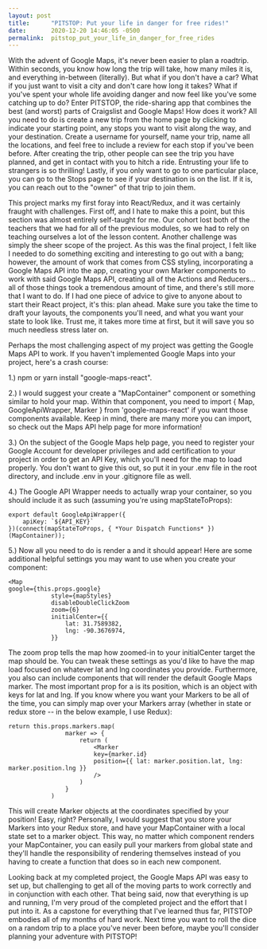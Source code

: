 ```yaml
---
layout: post
title:      "PITSTOP: Put your life in danger for free rides!"
date:       2020-12-20 14:46:05 -0500
permalink:  pitstop_put_your_life_in_danger_for_free_rides
---
```



With the advent of Google Maps, it's never been easier to plan a roadtrip.  Within seconds, you know how long the trip will take, how many miles it is, and everything in-between (literally).  But what if you don't have a car?  What if you just want to visit a city and don't care how long it takes?  What if you've spent your whole life avoiding danger and now feel like you've some catching up to do?  Enter PITSTOP, the ride-sharing app that combines the best (and worst) parts of Craigslist and Google Maps!  How does it work?  All you need to do is create a new trip from the home page by clicking to indicate your starting point, any stops you want to visit along the way, and your destination.  Create a username for yourself, name your trip, name all the locations, and feel free to include a review for each stop if you've been before.  After creating the trip, other people can see the trip you have planned, and get in contact with you to hitch a ride.  Entrusting your life to strangers is so thrilling! Lastly, if you only want to go to one particular place, you can go to the Stops page to see if your destination is on the list.  If it is, you can reach out to the "owner" of that trip to join them.  

This project marks my first foray into React/Redux, and it was certainly fraught with challenges.  First off, and I hate to make this a point, but this section was almost entirely self-taught for me.  Our cohort lost both of the teachers that we had for all of the previous modules, so we had to rely on teaching ourselves a lot of the lesson content.  Another challenge was simply the sheer scope of the project.  As this was the final project, I felt like I needed to do something exciting and interesting to go out with a bang; however, the amount of work that comes from CSS styling, incorporating a Google Maps API into the app, creating your own Marker components to work with said Google Maps API, creating all of the Actions and Reducers... all of those things took a tremendous amount of time, and there's still more that I want to do.  If I had one piece of advice to give to anyone about to start their React project, it's this: plan ahead.  Make sure you take the time to draft your layouts, the components you'll need, and what you want your state to look like.  Trust me, it takes more time at first, but it will save you so much needless stress later on.

Perhaps the most challenging aspect of my project was getting the Google Maps API to work.  If you haven't implemented Google Maps into your project, here's a crash course:  

1.) npm or yarn install "google-maps-react".

2.) I would suggest your create a "MapContainer" component or something similar to hold your map.  Within that component, you need to import { Map, GoogleApiWrapper, Marker } from 'google-maps-react' if you want those components available.  Keep in mind, there are many more you can import, so check out the Maps API help page for more information!

3.) On the subject of the Google Maps help page, you need to register your Google Account for developer privileges and add certification to your project in order to get an API Key, which you'll need for the map to load properly.  You don't want to give this out, so put it in your .env file in the root directory, and include .env in your .gitignore file as well.  

4.)  The Google API Wrapper needs to actually wrap your container, so you should include it as such (assuming you're using mapStateToProps):

```
export default GoogleApiWrapper({
    apiKey: `${API_KEY}`
})(connect(mapStateToProps, { *Your Dispatch Functions* })(MapContainer));
```

5.) Now all you need to do is render a <Map /> and it should appear! Here are some additional helpful settings you may want to use when you create your <Map /> component:

```
<Map
google={this.props.google}
            style={mapStyles}
            disableDoubleClickZoom
            zoom={6}
            initialCenter={{
                lat: 31.7589382,
                lng: -90.3676974,
            }}
```

The zoom prop tells the map how zoomed-in to your initialCenter target the map should be.  You can tweak these settings as you'd like to have the map load focused on whatever lat and lng coordinates you provide.  Furthermore, you also can include <Marker /> components that will render the default Google Maps marker.  The most important prop for a <Marker /> is its position, which is an object with keys for lat and lng.  If you know where you want your Markers to be all of the time, you can simply map over your Markers array (whether in state or redux store -- in the below example, I use Redux):

```
return this.props.markers.map(
                marker => {
                    return (
                        <Marker 
                        key={marker.id}
                        position={{ lat: marker.position.lat, lng: marker.position.lng }}
                        />
                    )
                }
            )
```

This will create Marker objects at the coordinates specified by your position!  Easy, right? Personally, I would suggest that you store your Markers into your Redux store, and have your MapContainer with a local state set to a marker object.  This way, no matter which component renders your MapContainer, you can easily pull your markers from global state and they'll handle the responsibility of rendering themselves instead of you having to create a function that does so in each new component.

Looking back at my completed project, the Google Maps API was easy to set up, but challenging to get all of the moving parts to work correctly and in conjunction with each other.  That being said, now that everything is up and running, I'm very proud of the completed project and the effort that I put into it.  As a capstone for everything that I've learned thus far, PITSTOP embodies all of my months of hard work.  Next time you want to roll the dice on a random trip to a place you've never been before, maybe you'll consider planning your adventure with PITSTOP!


